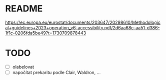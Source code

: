 # README

https://ec.europa.eu/eurostat/documents/203647/20298610/Methodological+guidelines+2023+operation_v6-accessibility.pdf/2d6aa68c-aa51-d386-1f1c-0206fda5be49?t=1730709878443

# TODO
- [ ] olabelovat
- [ ] napočítat prekaritu podle Clair, Waldron, ...
